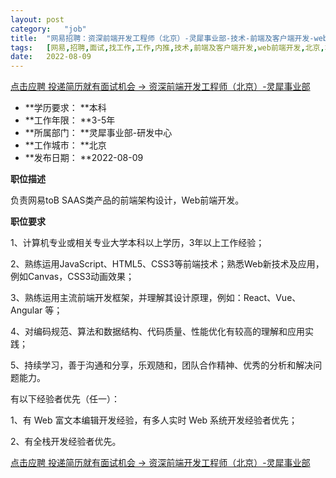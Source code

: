 ```yaml
---
layout:	post
category:	"job"
title:	"网易招聘：资深前端开发工程师（北京）-灵犀事业部-技术-前端及客户端开发-web前端开发-北京本科3-5年"
tags:	[网易,招聘,面试,找工作,工作,内推,技术,前端及客户端开发,web前端开发,北京,本科,3-5年]
date:	2022-08-09
---
```


[点击应聘 投递简历就有面试机会 ->  资深前端开发工程师（北京）-灵犀事业部](http://mobile.bole.netease.com/bole/boleDetail?id=23679&employeeId=346f03c3cda5f04c&key=all)



- **学历要求： **本科
- **工作年限： **3-5年
- **所属部门： **灵犀事业部-研发中心
- **工作城市： **北京
- **发布日期： **2022-08-09



**职位描述**

负责网易toB SAAS类产品的前端架构设计，Web前端开发。



**职位要求**

1、计算机专业或相关专业大学本科以上学历，3年以上工作经验；

2、熟练运用JavaScript、HTML5、CSS3等前端技术；熟悉Web新技术及应用，例如Canvas，CSS3动画效果；

3、熟练运用主流前端开发框架，并理解其设计原理，例如：React、Vue、Angular 等；

4、对编码规范、算法和数据结构、代码质量、性能优化有较高的理解和应用实践；

5、持续学习，善于沟通和分享，乐观随和，团队合作精神、优秀的分析和解决问题能力。



有以下经验者优先（任一）：

1、有 Web 富文本编辑开发经验，有多人实时 Web 系统开发经验者优先；

2、有全栈开发经验者优先。



[点击应聘 投递简历就有面试机会 ->  资深前端开发工程师（北京）-灵犀事业部](http://mobile.bole.netease.com/bole/boleDetail?id=23679&employeeId=346f03c3cda5f04c&key=all)